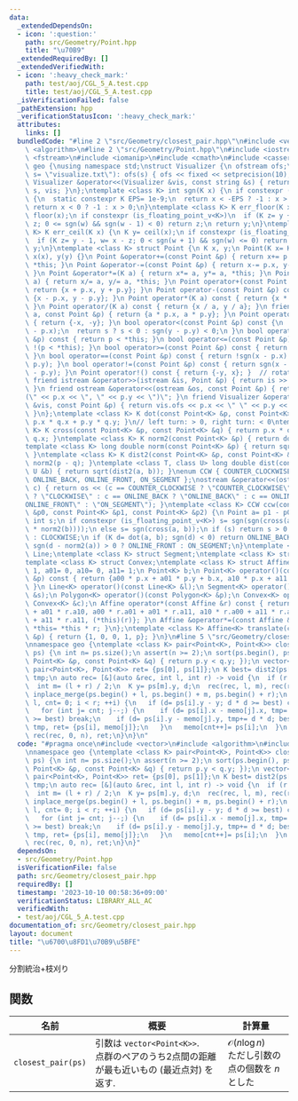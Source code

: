 ```yaml
---
data:
  _extendedDependsOn:
  - icon: ':question:'
    path: src/Geometry/Point.hpp
    title: "\u70B9"
  _extendedRequiredBy: []
  _extendedVerifiedWith:
  - icon: ':heavy_check_mark:'
    path: test/aoj/CGL_5_A.test.cpp
    title: test/aoj/CGL_5_A.test.cpp
  _isVerificationFailed: false
  _pathExtension: hpp
  _verificationStatusIcon: ':heavy_check_mark:'
  attributes:
    links: []
  bundledCode: "#line 2 \"src/Geometry/closest_pair.hpp\"\n#include <vector>\n#include\
    \ <algorithm>\n#line 2 \"src/Geometry/Point.hpp\"\n#include <iostream>\n#include\
    \ <fstream>\n#include <iomanip>\n#include <cmath>\n#include <cassert>\nnamespace\
    \ geo {\nusing namespace std;\nstruct Visualizer {\n ofstream ofs;\n Visualizer(string\
    \ s= \"visualize.txt\"): ofs(s) { ofs << fixed << setprecision(10); }\n friend\
    \ Visualizer &operator<<(Visualizer &vis, const string &s) { return vis.ofs <<\
    \ s, vis; }\n};\ntemplate <class K> int sgn(K x) {\n if constexpr (is_floating_point_v<K>)\
    \ {\n  static constexpr K EPS= 1e-9;\n  return x < -EPS ? -1 : x > EPS;\n } else\
    \ return x < 0 ? -1 : x > 0;\n}\ntemplate <class K> K err_floor(K x) {\n K y=\
    \ floor(x);\n if constexpr (is_floating_point_v<K>)\n  if (K z= y + 1, w= x -\
    \ z; 0 <= sgn(w) && sgn(w - 1) < 0) return z;\n return y;\n}\ntemplate <class\
    \ K> K err_ceil(K x) {\n K y= ceil(x);\n if constexpr (is_floating_point_v<K>)\n\
    \  if (K z= y - 1, w= x - z; 0 < sgn(w + 1) && sgn(w) <= 0) return z;\n return\
    \ y;\n}\ntemplate <class K> struct Point {\n K x, y;\n Point(K x= K(), K y= K()):\
    \ x(x), y(y) {}\n Point &operator+=(const Point &p) { return x+= p.x, y+= p.y,\
    \ *this; }\n Point &operator-=(const Point &p) { return x-= p.x, y-= p.y, *this;\
    \ }\n Point &operator*=(K a) { return x*= a, y*= a, *this; }\n Point &operator/=(K\
    \ a) { return x/= a, y/= a, *this; }\n Point operator+(const Point &p) const {\
    \ return {x + p.x, y + p.y}; }\n Point operator-(const Point &p) const { return\
    \ {x - p.x, y - p.y}; }\n Point operator*(K a) const { return {x * a, y * a};\
    \ }\n Point operator/(K a) const { return {x / a, y / a}; }\n friend Point operator*(K\
    \ a, const Point &p) { return {a * p.x, a * p.y}; }\n Point operator-() const\
    \ { return {-x, -y}; }\n bool operator<(const Point &p) const {\n  int s= sgn(x\
    \ - p.x);\n  return s ? s < 0 : sgn(y - p.y) < 0;\n }\n bool operator>(const Point\
    \ &p) const { return p < *this; }\n bool operator<=(const Point &p) const { return\
    \ !(p < *this); }\n bool operator>=(const Point &p) const { return !(*this < p);\
    \ }\n bool operator==(const Point &p) const { return !sgn(x - p.x) && !sgn(y -\
    \ p.y); }\n bool operator!=(const Point &p) const { return sgn(x - p.x) || sgn(y\
    \ - p.y); }\n Point operator!() const { return {-y, x}; }  // rotate 90 degree\n\
    \ friend istream &operator>>(istream &is, Point &p) { return is >> p.x >> p.y;\
    \ }\n friend ostream &operator<<(ostream &os, const Point &p) { return os << \"\
    (\" << p.x << \", \" << p.y << \")\"; }\n friend Visualizer &operator<<(Visualizer\
    \ &vis, const Point &p) { return vis.ofs << p.x << \" \" << p.y << \"\\n\", vis;\
    \ }\n};\ntemplate <class K> K dot(const Point<K> &p, const Point<K> &q) { return\
    \ p.x * q.x + p.y * q.y; }\n// left turn: > 0, right turn: < 0\ntemplate <class\
    \ K> K cross(const Point<K> &p, const Point<K> &q) { return p.x * q.y - p.y *\
    \ q.x; }\ntemplate <class K> K norm2(const Point<K> &p) { return dot(p, p); }\n\
    template <class K> long double norm(const Point<K> &p) { return sqrt(norm2(p));\
    \ }\ntemplate <class K> K dist2(const Point<K> &p, const Point<K> &q) { return\
    \ norm2(p - q); }\ntemplate <class T, class U> long double dist(const T &a, const\
    \ U &b) { return sqrt(dist2(a, b)); }\nenum CCW { COUNTER_CLOCKWISE, CLOCKWISE,\
    \ ONLINE_BACK, ONLINE_FRONT, ON_SEGMENT };\nostream &operator<<(ostream &os, CCW\
    \ c) { return os << (c == COUNTER_CLOCKWISE ? \"COUNTER_CLOCKWISE\" : c == CLOCKWISE\
    \ ? \"CLOCKWISE\" : c == ONLINE_BACK ? \"ONLINE_BACK\" : c == ONLINE_FRONT ? \"\
    ONLINE_FRONT\" : \"ON_SEGMENT\"); }\ntemplate <class K> CCW ccw(const Point<K>\
    \ &p0, const Point<K> &p1, const Point<K> &p2) {\n Point a= p1 - p0, b= p2 - p0;\n\
    \ int s;\n if constexpr (is_floating_point_v<K>) s= sgn(sgn(cross(a, b) / sqrt(norm2(a)\
    \ * norm2(b))));\n else s= sgn(cross(a, b));\n if (s) return s > 0 ? COUNTER_CLOCKWISE\
    \ : CLOCKWISE;\n if (K d= dot(a, b); sgn(d) < 0) return ONLINE_BACK;\n else return\
    \ sgn(d - norm2(a)) > 0 ? ONLINE_FRONT : ON_SEGMENT;\n}\ntemplate <class K> struct\
    \ Line;\ntemplate <class K> struct Segment;\ntemplate <class K> struct Polygon;\n\
    template <class K> struct Convex;\ntemplate <class K> struct Affine {\n K a00=\
    \ 1, a01= 0, a10= 0, a11= 1;\n Point<K> b;\n Point<K> operator()(const Point<K>\
    \ &p) const { return {a00 * p.x + a01 * p.y + b.x, a10 * p.x + a11 * p.y + b.y};\
    \ }\n Line<K> operator()(const Line<K> &l);\n Segment<K> operator()(const Segment<K>\
    \ &s);\n Polygon<K> operator()(const Polygon<K> &p);\n Convex<K> operator()(const\
    \ Convex<K> &c);\n Affine operator*(const Affine &r) const { return {a00 * r.a00\
    \ + a01 * r.a10, a00 * r.a01 + a01 * r.a11, a10 * r.a00 + a11 * r.a10, a10 * r.a01\
    \ + a11 * r.a11, (*this)(r)}; }\n Affine &operator*=(const Affine &r) { return\
    \ *this= *this * r; }\n};\ntemplate <class K> Affine<K> translate(const Point<K>\
    \ &p) { return {1, 0, 0, 1, p}; }\n}\n#line 5 \"src/Geometry/closest_pair.hpp\"\
    \nnamespace geo {\ntemplate <class K> pair<Point<K>, Point<K>> closest_pair(vector<Point<K>>\
    \ ps) {\n int n= ps.size();\n assert(n >= 2);\n sort(ps.begin(), ps.end(), [](const\
    \ Point<K> &p, const Point<K> &q) { return p.y < q.y; });\n vector<Point<K>> memo(n);\n\
    \ pair<Point<K>, Point<K>> ret= {ps[0], ps[1]};\n K best= dist2(ps[0], ps[1]),\
    \ tmp;\n auto rec= [&](auto &rec, int l, int r) -> void {\n  if (r - l == 1) return;\n\
    \  int m= (l + r) / 2;\n  K y= ps[m].y, d;\n  rec(rec, l, m), rec(rec, m, r),\
    \ inplace_merge(ps.begin() + l, ps.begin() + m, ps.begin() + r);\n  for (int i=\
    \ l, cnt= 0; i < r; ++i) {\n   if (d= ps[i].y - y; d * d >= best) continue;\n\
    \   for (int j= cnt; j--;) {\n    if (d= ps[i].x - memo[j].x, tmp= d * d; tmp\
    \ >= best) break;\n    if (d= ps[i].y - memo[j].y, tmp+= d * d; best > tmp) best=\
    \ tmp, ret= {ps[i], memo[j]};\n   }\n   memo[cnt++]= ps[i];\n  }\n };\n return\
    \ rec(rec, 0, n), ret;\n}\n}\n"
  code: "#pragma once\n#include <vector>\n#include <algorithm>\n#include \"src/Geometry/Point.hpp\"\
    \nnamespace geo {\ntemplate <class K> pair<Point<K>, Point<K>> closest_pair(vector<Point<K>>\
    \ ps) {\n int n= ps.size();\n assert(n >= 2);\n sort(ps.begin(), ps.end(), [](const\
    \ Point<K> &p, const Point<K> &q) { return p.y < q.y; });\n vector<Point<K>> memo(n);\n\
    \ pair<Point<K>, Point<K>> ret= {ps[0], ps[1]};\n K best= dist2(ps[0], ps[1]),\
    \ tmp;\n auto rec= [&](auto &rec, int l, int r) -> void {\n  if (r - l == 1) return;\n\
    \  int m= (l + r) / 2;\n  K y= ps[m].y, d;\n  rec(rec, l, m), rec(rec, m, r),\
    \ inplace_merge(ps.begin() + l, ps.begin() + m, ps.begin() + r);\n  for (int i=\
    \ l, cnt= 0; i < r; ++i) {\n   if (d= ps[i].y - y; d * d >= best) continue;\n\
    \   for (int j= cnt; j--;) {\n    if (d= ps[i].x - memo[j].x, tmp= d * d; tmp\
    \ >= best) break;\n    if (d= ps[i].y - memo[j].y, tmp+= d * d; best > tmp) best=\
    \ tmp, ret= {ps[i], memo[j]};\n   }\n   memo[cnt++]= ps[i];\n  }\n };\n return\
    \ rec(rec, 0, n), ret;\n}\n}"
  dependsOn:
  - src/Geometry/Point.hpp
  isVerificationFile: false
  path: src/Geometry/closest_pair.hpp
  requiredBy: []
  timestamp: '2023-10-10 00:58:36+09:00'
  verificationStatus: LIBRARY_ALL_AC
  verifiedWith:
  - test/aoj/CGL_5_A.test.cpp
documentation_of: src/Geometry/closest_pair.hpp
layout: document
title: "\u6700\u8FD1\u70B9\u5BFE"
---
```


分割統治+枝刈り
## 関数

|名前|概要|計算量|
|---|---|---|
|`closest_pair(ps)`| 引数は `vector<Point<K>>`. <br>点群のペアのうち2点間の距離が最も近いもの (最近点対) を返す. |$\mathcal{O}(n \log n)$ <br> ただし引数の点の個数を $n$ とした|

